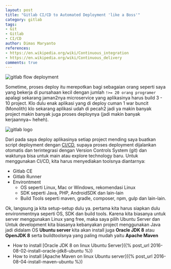 ```yaml
---
layout: post
title: "Gitlab CI/CD to Automated Deployment 'like a Boss'"
category: gitlab
tags: 
- Git
- Gitlab
- CI/CD
author: Dimas Maryanto
references:
- https://en.wikipedia.org/wiki/Continuous_integration
- https://en.wikipedia.org/wiki/Continuous_delivery
comments: true
---
```


![gitlab flow deployment]({{site.baseurl}}/assets/img/posts/gitlab-ci-cd/gitlab-ci-instrument.png)

Sometime, proses deploy itu merepotkan bagi sebagaian orang seperti saya yang bekerja di pursahaan kecil dengan jumlah `!>= 20 orang programer` apalagi sekarang jaman2nya microservice yang aplikasinya harus build 3 - 10 project. Klo dulu enak aplikasi yang di deploy cuman 1 war buncit (Monolith) klo sekarang aplikasi udah di pecah2 jadi ya makin banyak project makin banyak juga proses deploynya (jadi makin banyak kerjaannya~ heheh).

![gitlab logo]({{site.baseurl}}/assets/img/posts/gitlab-ci-cd/gitlab-ci-logo.png)

Dari pada saya deploy aplikasinya setiap project mending saya buatkan script deployment dengan [CI/CD](https://www.digitalocean.com/community/tutorials/an-introduction-to-ci-cd-best-practices), supaya proses deployment dijalankan otomatis dan terintegrasi dengan Version Controls System (git) dan waktunya bisa untuk main atau explore technology baru. Untuk menggunakan CI/CD, kita harus menyediakan toolsnya diantarnya:

- Gitlab CE
- Gitlab Runner
- Environtment
    - OS seperti Linux, Mac or Windows, rekomendasi Linux
    - SDK seperti Java, PHP, AndroidSDK dan lain-lain
    - Build Tools seperti maven, gradle, composer, npm, gulp dan lain-lain.

<!--more-->

Ok, langsung ja kita setup-setup dulu ya. pertama kita harus siapkan dulu environmentnya seperti OS, SDK dan build tools. Karena kita biasanya untuk server menggunakan Linux yang free, maka saya pilih Ubuntu Server dan Untuk development kita biasanya kebanyakan project menggunakan Java jadi didalam OS **Ubuntu server** kita akan install juga **Oracle JDK 8** atau **OpenJDK 8** serta buildtoolsnya yang paling mudah yaitu **Apache Maven**

- How to install [Oracle JDK 8 on linux Ubuntu Server]({% post_url 2016-08-02-install-oracle-jdk8-ubuntu %})
- How to install [Apache Maven on linux Ubuntu server]({% post_url 2016-08-04-install-maven-ubuntu %})